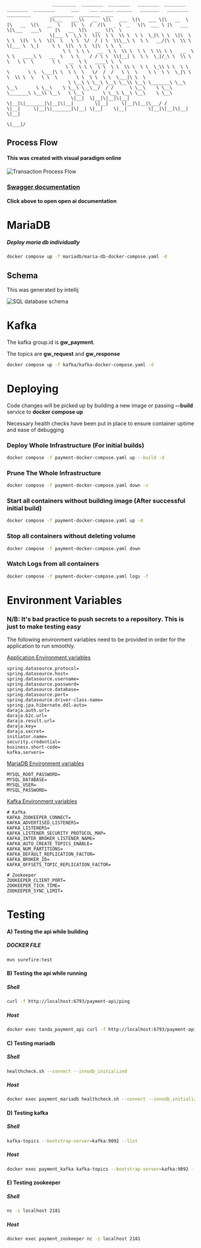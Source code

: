 

                     _________  ________  ________   ________  ________          ________  ________      ___    ___ _____ ______   _______   ________   _________        ________  ________  ___
                    |\___   ___\\   __  \|\   ___  \|\   ___ \|\   __  \        |\   __  \|\   __  \    |\  \  /  /|\   _ \  _   \|\  ___ \ |\   ___  \|\___   ___\     |\   __  \|\   __  \|\  \
                    \|___ \  \_\ \  \|\  \ \  \\ \  \ \  \_|\ \ \  \|\  \       \ \  \|\  \ \  \|\  \   \ \  \/  / | \  \\\__\ \  \ \   __/|\ \  \\ \  \|___ \  \_|     \ \  \|\  \ \  \|\  \ \  \
                         \ \  \ \ \   __  \ \  \\ \  \ \  \ \\ \ \   __  \       \ \   ____\ \   __  \   \ \    / / \ \  \\|__| \  \ \  \_|/_\ \  \\ \  \   \ \  \       \ \   __  \ \   ____\ \  \
                          \ \  \ \ \  \ \  \ \  \\ \  \ \  \_\\ \ \  \ \  \       \ \  \___|\ \  \ \  \   \/  /  /   \ \  \    \ \  \ \  \_|\ \ \  \\ \  \   \ \  \       \ \  \ \  \ \  \___|\ \  \
                           \ \__\ \ \__\ \__\ \__\\ \__\ \_______\ \__\ \__\       \ \__\    \ \__\ \__\__/  / /      \ \__\    \ \__\ \_______\ \__\\ \__\   \ \__\       \ \__\ \__\ \__\    \ \__\
                            \|__|  \|__|\|__|\|__| \|__|\|_______|\|__|\|__|        \|__|     \|__|\|__|\___/ /        \|__|     \|__|\|_______|\|__| \|__|    \|__|        \|__|\|__|\|__|     \|__|                               
                                                                                                       \|___|/



## Process Flow
#### This was created with visual paradigm online

![Transaction Process Flow](docs/sequence_diagram.png)

### [Swagger documentation](http://localhost:6793/payment-api/swagger-ui/index.html)
#### Click above to open open ai documentation

# MariaDB
##### Deploy maria db individually
```bash
docker compose up -f mariadb/maria-db-docker-compose.yaml -d
```

## Schema
This was generated by intellij

![SQL database schema](docs/database_schema.png)


# Kafka
The kafka group.id is **gw_payment**.

The topics are **gw_request** and **gw_response**
```bash
docker compose up -f kafka/kafka-docker-compose.yaml -d
```

# Deploying

Code changes will be picked up by building a new image or passing **--build** service to **docker compose up**

Necessary health checks have been put in place to ensure container uptime and ease of debugging

### Deploy Whole Infrastructure (For initial builds)
```bash
docker compose -f payment-docker-compose.yaml up --build -d
```

### Prune The Whole Infrastructure
```bash
docker compose -f payment-docker-compose.yaml down -v   
```

### Start all containers without building image (After successful initial build)
```bash
docker compose -f payment-docker-compose.yaml up -d
```

### Stop all containers without deleting volume
```bash
docker compose -f payment-docker-compose.yaml down
```

### Watch Logs from all containers
```bash
docker compose -f payment-docker-compose.yaml logs -f
```

# Environment Variables
### N/B: It's bad practice to push secrets to a repository. This is just to make testing easy

The following environment variables need to be provided in order for the application to run smoothly.


[Application Environment variables](.env)
```.dotenv
spring.datasource.protocol=
spring.datasource.host=
spring.datasource.username=
spring.datasource.password=
spring.datasource.database=
spring.datasource.port=
spring.datasource.driver-class-name=
spring.jpa.hibernate.ddl-auto=
daraja.auth.url=
daraja.b2c.url=
daraja.result.url=
daraja.key=
daraja.secret=
initiator.name=
security.credential=
business.short-code=
kafka.servers=
```

[MariaDB Environment variables](mariadb/.env)
```dotenv
MYSQL_ROOT_PASSWORD=
MYSQL_DATABASE=
MYSQL_USER=
MYSQL_PASSWORD=
```

[Kafka Environment variables](kafka/.env)
```dotenv
# Kafka
KAFKA_ZOOKEEPER_CONNECT=
KAFKA_ADVERTISED_LISTENERS=
KAFKA_LISTENERS=
KAFKA_LISTENER_SECURITY_PROTOCOL_MAP=
KAFKA_INTER_BROKER_LISTENER_NAME=
KAFKA_AUTO_CREATE_TOPICS_ENABLE=
KAFKA_NUM_PARTITIONS=
KAFKA_DEFAULT_REPLICATION_FACTOR=
KAFKA_BROKER_ID=
KAFKA_OFFSETS_TOPIC_REPLICATION_FACTOR=

# Zookeeper
ZOOKEEPER_CLIENT_PORT=
ZOOKEEPER_TICK_TIME=
ZOOKEEPER_SYNC_LIMIT=
```


# Testing

#### A) Testing the api while building
##### DOCKER FILE

```bash
mvn surefire:test
```

#### B) Testing the api while running
##### Shell
```bash
curl -f http://localhost:6793/payment-api/ping
```

##### Host
```bash
docker exec tanda_payment_api curl -f http://localhost:6793/payment-api/ping
```


#### C) Testing mariadb
##### Shell
```bash
healthcheck.sh --connect --innodb_initialized
```

##### Host
```bash
docker exec payment_mariadb healthcheck.sh --connect --innodb_initialized
```

#### D) Testing kafka
##### Shell
```bash
kafka-topics --bootstrap-server=kafka:9092 --list
```

##### Host
```bash
docker exec payment_kafka kafka-topics --bootstrap-server=kafka:9092 --list
```

#### E) Testing zookeeper
##### Shell
```bash
nc -z localhost 2181
```
##### Host

```bash
docker exec payment_zookeeper nc -z localhost 2181
```